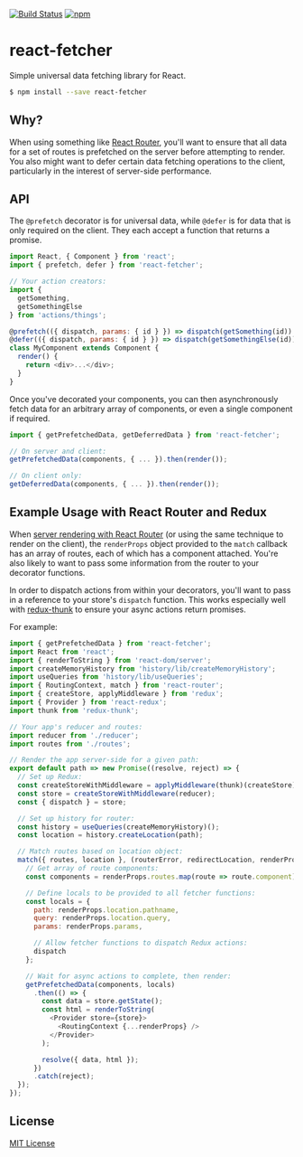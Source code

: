 [![Build Status](https://img.shields.io/travis/markdalgleish/react-fetcher/master.svg?style=flat-square)](http://travis-ci.org/markdalgleish/react-fetcher) [![npm](https://img.shields.io/npm/v/react-fetcher.svg?style=flat-square)](https://www.npmjs.com/package/react-fetcher)

# react-fetcher

Simple universal data fetching library for React.

```bash
$ npm install --save react-fetcher
```

## Why?

When using something like [React Router](https://github.com/rackt/react-router), you'll want to ensure that all data for a set of routes is prefetched on the server before attempting to render. You also might want to defer certain data fetching operations to the client, particularly in the interest of server-side performance.

## API

The `@prefetch` decorator is for universal data, while `@defer` is for data that is only required on the client. They each accept a function that returns a promise.

```js
import React, { Component } from 'react';
import { prefetch, defer } from 'react-fetcher';

// Your action creators:
import {
  getSomething,
  getSomethingElse
} from 'actions/things';

@prefetch(({ dispatch, params: { id } }) => dispatch(getSomething(id))
@defer(({ dispatch, params: { id } }) => dispatch(getSomethingElse(id))
class MyComponent extends Component {
  render() {
    return <div>...</div>;
  }
}
```

Once you've decorated your components, you can then asynchronously fetch data for an arbitrary array of components, or even a single component if required.

```js
import { getPrefetchedData, getDeferredData } from 'react-fetcher';

// On server and client:
getPrefetchedData(components, { ... }).then(render());

// On client only:
getDeferredData(components, { ... }).then(render());
```

## Example Usage with React Router and Redux

When [server rendering with React Router](https://github.com/rackt/react-router/blob/master/docs/guides/advanced/ServerRendering.md) (or using the same technique to render on the client), the `renderProps` object provided to the `match` callback has an array of routes, each of which has a component attached. You're also likely to want to pass some information from the router to your decorator functions.

In order to dispatch actions from within your decorators, you'll want to pass in a reference to your store's `dispatch` function. This works especially well with [redux-thunk](https://github.com/gaearon/redux-thunk) to ensure your async actions return promises.

For example:

```js
import { getPrefetchedData } from 'react-fetcher';
import React from 'react';
import { renderToString } from 'react-dom/server';
import createMemoryHistory from 'history/lib/createMemoryHistory';
import useQueries from 'history/lib/useQueries';
import { RoutingContext, match } from 'react-router';
import { createStore, applyMiddleware } from 'redux';
import { Provider } from 'react-redux';
import thunk from 'redux-thunk';

// Your app's reducer and routes:
import reducer from './reducer';
import routes from './routes';

// Render the app server-side for a given path:
export default path => new Promise((resolve, reject) => {
  // Set up Redux:
  const createStoreWithMiddleware = applyMiddleware(thunk)(createStore);
  const store = createStoreWithMiddleware(reducer);
  const { dispatch } = store;

  // Set up history for router:
  const history = useQueries(createMemoryHistory)();
  const location = history.createLocation(path);

  // Match routes based on location object:
  match({ routes, location }, (routerError, redirectLocation, renderProps) => {
    // Get array of route components:
    const components = renderProps.routes.map(route => route.component);

    // Define locals to be provided to all fetcher functions:
    const locals = {
      path: renderProps.location.pathname,
      query: renderProps.location.query,
      params: renderProps.params,

      // Allow fetcher functions to dispatch Redux actions:
      dispatch
    };

    // Wait for async actions to complete, then render:
    getPrefetchedData(components, locals)
      .then(() => {
        const data = store.getState();
        const html = renderToString(
          <Provider store={store}>
            <RoutingContext {...renderProps} />
          </Provider>
        );

        resolve({ data, html });
      })
      .catch(reject);
  });
});
```

## License

[MIT License](http://markdalgleish.mit-license.org/)
